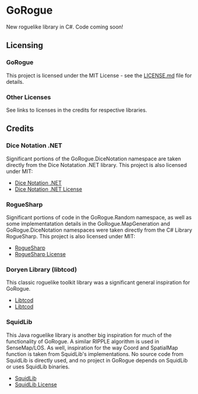 # GoRogue
New roguelike library in C#.  Code coming soon!

## Licensing
### GoRogue
This project is licensed under the MIT License - see the [LICENSE.md](LICENSE.md) file for details.
### Other Licenses
See links to licenses in the credits for respective libraries.

## Credits
### Dice Notation .NET
Significant portions of the GoRogue.DiceNotation namespace are taken directly from the Dice Notatation .NET library.  This project is also licensed under MIT:
- [Dice Notation .NET](https://dicenotation.codeplex.com/SourceControl/latest)
- [Dice Notation .NET License](https://dicenotation.codeplex.com/license)
### RogueSharp
Significant portions of code in the GoRogue.Random namespace, as well as some implementatation details in the GoRogue.MapGeneration and GoRogue.DiceNotation namespaces were taken directly from the C# Library RogueSharp.  This project is also licensed under MIT:
- [RogueSharp](https://bitbucket.org/FaronBracy/roguesharp)
- [RogueSharp License](https://bitbucket.org/FaronBracy/roguesharp/src/master/LICENSE.txt?at=master)
### Doryen Library (libtcod)
This classic roguelike toolkit library was a significant general inspiration for GoRogue.
- [Libtcod](https://bitbucket.org/libtcod/libtcod)
- [Libtcod](https://bitbucket.org/libtcod/libtcod/src/default/LIBTCOD-LICENSE.txt?at=default)
### SquidLib
This Java roguelike library is another big inspiration for much of the functionality of GoRogue.  A similar RIPPLE algorithm is used in SenseMap/LOS. As well, inspiration for the way Coord and SpatialMap function is taken from SquidLib's implementations.  No source code from SquidLib is directly used, and no project in GoRogue depends on SquidLib or uses SquidLib binaries.
- [SquidLib](https://github.com/SquidPony/SquidLib)
- [SquidLib License](https://github.com/SquidPony/SquidLib/blob/master/LICENSE.txt)
